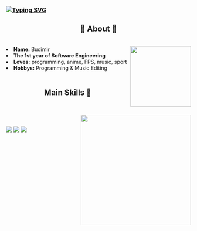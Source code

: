 ### [![Typing SVG](https://readme-typing-svg.demolab.com?font=Fira+Code&weight=500&pause=1000&color=80F7C4&random=false&width=435&lines=Hi%2C+I'm+django)](https://git.io/typing-svg)

<div>
<h2 align="center"> 🦊 About 🦊 </h2>
  <br>
  <div align="center">
<img src="https://media1.tenor.com/m/A15H8E1VUh8AAAAC/github-cat.gif" height="165px" align="right">
  </div>
<li>
 <b>Name:</b> Budimir 
</li>
<li>
 <b>The 1st year of Software Engineering</b>  
<li>
<b>Loves:</b> programming, anime, FPS, music, sport
</li>
<li>
<b>Hobbys:</b> Programming & Music Editing
</li>
<br>
</div>
<div>
<h2 align="center">Main Skills 📇</h2>
 <br>
<p>
  <div align="center">

<img src="[https://www.icegif.com/wp-content/uploads/2023/03/icegif-1711.gif](https://tenor.com/ru/view/github-cat-kitty-waiting-loading-gif-25774588)" align="right" width="300px">
  </div>
</div>
<div>
  <br>
  
![](http://github-profile-summary-cards.vercel.app/api/cards/profile-details?username=django228&theme=aura)
![](http://github-profile-summary-cards.vercel.app/api/cards/repos-per-language?username=django228&theme=aura)
![](http://github-profile-summary-cards.vercel.app/api/cards/stats?username=django228&theme=aura)


